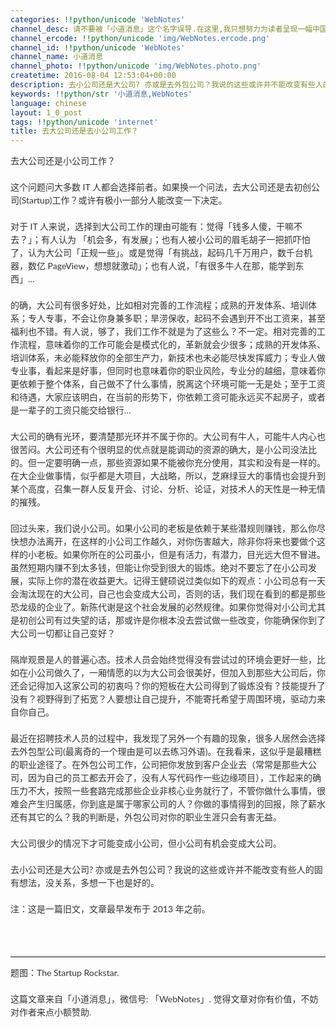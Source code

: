 ```yaml
---
categories: !!python/unicode 'WebNotes'
channel_desc: 请不要被「小道消息」这个名字误导.在这里,我只想努力为读者呈现一幅中国互联网的清明上河图.
channel_ercode: !!python/unicode 'img/WebNotes.ercode.png'
channel_id: !!python/unicode 'WebNotes'
channel_name: 小道消息
channel_photo: !!python/unicode 'img/WebNotes.photo.png'
createtime: 2016-08-04 12:53:04+00:00
description: 去小公司还是大公司? 亦或是去外包公司？我说的这些或许并不能改变有些人的固有想法，没关系，多想一下也是好的。
keywords: !!python/str '小道消息,WebNotes'
language: chinese
layout: 1_0_post
tags: !!python/unicode 'internet'
title: 去大公司还是去小公司工作？
---
```

<div class="rich_media_content" id="js_content">
<p style="font-family: Lato, Helvetica, Arial, freesans, clean, sans-serif; border: 0px; margin-top: 1em; margin-bottom: 1.5em; outline: 0px; line-height: 1.5em; color: rgb(51, 51, 51); white-space: normal;">
         去大公司还是小公司工作？
        </p>
<p style="font-family: Lato, Helvetica, Arial, freesans, clean, sans-serif; border: 0px; margin-top: 1em; margin-bottom: 1.5em; outline: 0px; line-height: 1.5em; color: rgb(51, 51, 51); white-space: normal;">
         这个问题问大多数 IT 人都会选择前者。如果换一个问法，去大公司还是去初创公司(Startup)工作？或许有极小一部分人能改变一下决定。
         <br/>
</p>
<p style="font-family: Lato, Helvetica, Arial, freesans, clean, sans-serif; border: 0px; margin-top: 1em; margin-bottom: 1.5em; outline: 0px; line-height: 1.5em; color: rgb(51, 51, 51); white-space: normal;">
         对于 IT 人来说，选择到大公司工作的理由可能有：觉得「钱多人傻，干嘛不去？」；有人认为 「机会多，有发展」；也有人被小公司的眉毛胡子一把抓吓怕了，认为大公司「正规一些」。或是觉得「有挑战，起码几千万用户，数千台机器，数亿 PageView，想想就激动」；也有人说，「有很多牛人在那，能学到东西」…
        </p>
<p style="font-family: Lato, Helvetica, Arial, freesans, clean, sans-serif; border: 0px; margin-top: 1em; margin-bottom: 1.5em; outline: 0px; line-height: 1.5em; color: rgb(51, 51, 51); white-space: normal;">
         的确，大公司有很多好处，比如相对完善的工作流程；成熟的开发体系、培训体系；专人专事，不会让你身兼多职；旱涝保收，起码不会遇到开不出工资来，甚至福利也不错。有人说，够了，我们工作不就是为了这些么？不一定。相对完善的工作流程，意味着你的工作可能会是模式化的，革新就会少很多；成熟的开发体系、培训体系，未必能释放你的全部生产力，新技术也未必能尽快发挥威力；专业人做专业事，看起来是好事，但同时也意味着你的职业风险，专业分的越细，意味着你更依赖于整个体系，自己做不了什么事情，脱离这个环境可能一无是处；至于工资和待遇，大家应该明白，在当前的形势下，你依赖工资可能永远买不起房子，或者是一辈子的工资只能交给银行…
        </p>
<p style="font-family: Lato, Helvetica, Arial, freesans, clean, sans-serif; border: 0px; margin-top: 1em; margin-bottom: 1.5em; outline: 0px; line-height: 1.5em; color: rgb(51, 51, 51); white-space: normal;">
         大公司的确有光环，要清楚那光环并不属于你的。大公司有牛人，可能牛人内心也很苦闷。大公司还有个很明显的优点就是能调动的资源的确大，是小公司没法比的。但一定要明确一点，那些资源如果不能被你充分使用，其实和没有是一样的。在大企业做事情，似乎都是大项目，大战略，所以，芝麻绿豆大的事情也会提升到某个高度，召集一群人反复开会、讨论、分析、论证，对技术人的天性是一种无情的摧残。
        </p>
<p style="font-family: Lato, Helvetica, Arial, freesans, clean, sans-serif; border: 0px; margin-top: 1em; margin-bottom: 1.5em; outline: 0px; line-height: 1.5em; color: rgb(51, 51, 51); white-space: normal;">
         回过头来，我们说小公司。如果小公司的老板是依赖于某些潜规则赚钱，那么你尽快想办法离开，在这样的小公司工作越久，对你伤害越大，除非你将来也要做个这样的小老板。如果你所在的公司虽小，但是有活力，有潜力，目光远大但不冒进。虽然短期内赚不到太多钱，但能让你受到很大的锻炼。绝对不要忘了在小公司发展，实际上你的潜在收益更大。记得王健硕说过类似如下的观点：小公司总有一天会淘汰现在的大公司，自己也会变成大公司，否则的话，我们现在看到的都是那些恐龙级的企业了。新陈代谢是这个社会发展的必然规律。如果你觉得对小公司尤其是初创公司有过失望的话，那或许是你根本没去尝试做一些改变，你能确保你到了大公司一切都让自己变好？
        </p>
<p style="font-family: Lato, Helvetica, Arial, freesans, clean, sans-serif; border: 0px; margin-top: 1em; margin-bottom: 1.5em; outline: 0px; line-height: 1.5em; color: rgb(51, 51, 51); white-space: normal;">
         隔岸观景是人的普遍心态。技术人员会始终觉得没有尝试过的环境会更好一些，比如在小公司做久了，一厢情愿的以为大公司会很美好，但加入到那些大公司后，你还会记得加入这家公司的初衷吗？你的短板在大公司得到了锻炼没有？技能提升了没有？视野得到了拓宽？人要想让自己提升，不能寄托希望于周围环境，驱动力来自你自己。
        </p>
<p style="font-family: Lato, Helvetica, Arial, freesans, clean, sans-serif; border: 0px; margin-top: 1em; margin-bottom: 1.5em; outline: 0px; line-height: 1.5em; color: rgb(51, 51, 51); white-space: normal;">
         最近在招聘技术人员的过程中，我发现了另外一个有趣的现象，很多人居然会选择去外包型公司(最离奇的一个理由是可以去练习外语)。在我看来，这似乎是最糟糕的职业途径了。在外包公司工作，公司把你发放到客户企业去（常常是那些大公司，因为自己的员工都去开会了，没有人写代码作一些边缘项目），工作起来的确压力不大，按照一些套路完成那些企业非核心业务就行了，不管你做什么事情，很难会产生归属感，你到底是属于哪家公司的人？你做的事情得到的回报，除了薪水还有其它的么？我的判断是，外包公司对你的职业生涯只会有害无益。
        </p>
<p style="font-family: Lato, Helvetica, Arial, freesans, clean, sans-serif; border: 0px; margin-top: 1em; margin-bottom: 1.5em; outline: 0px; line-height: 1.5em; color: rgb(51, 51, 51); white-space: normal;">
         大公司很少的情况下才可能变成小公司，但小公司有机会变成大公司。
        </p>
<p style="font-family: Lato, Helvetica, Arial, freesans, clean, sans-serif; border: 0px; margin-top: 1em; margin-bottom: 1.5em; outline: 0px; line-height: 1.5em; color: rgb(51, 51, 51); white-space: normal;">
         去小公司还是大公司? 亦或是去外包公司？我说的这些或许并不能改变有些人的固有想法，没关系，多想一下也是好的。
        </p>
<p style="font-family: Lato, Helvetica, Arial, freesans, clean, sans-serif; border: 0px; margin-top: 1em; margin-bottom: 1.5em; outline: 0px; line-height: 1.5em; color: rgb(51, 51, 51); white-space: normal;">
         注：这是一篇旧文，文章最早发布于 2013 年之前。
        </p>
<p style="font-family: Lato, Helvetica, Arial, freesans, clean, sans-serif; border: 0px; margin-top: 1em; margin-bottom: 1.5em; outline: 0px; line-height: 1.5em; color: rgb(51, 51, 51); white-space: normal;">
<br/>
</p>
<hr style="font-family: Lato, Helvetica, Arial, freesans, clean, sans-serif; border-right-width: 0px; border-bottom-width: 0px; border-left-width: 0px; border-top-style: solid; border-top-color: rgb(234, 234, 234); height: 1px; margin-top: 1em; margin-bottom: 1em; color: rgb(51, 51, 51); white-space: normal;"/>
<p style="font-family: Lato, Helvetica, Arial, freesans, clean, sans-serif; border: 0px; margin-top: 1em; margin-bottom: 1.5em; outline: 0px; line-height: 1.5em; color: rgb(51, 51, 51); white-space: normal;">
         题图：The Startup Rockstar.
        </p>
<p style="font-family: Lato, Helvetica, Arial, freesans, clean, sans-serif; border: 0px; margin-top: 1em; margin-bottom: 1.5em; outline: 0px; line-height: 1.5em; color: rgb(51, 51, 51); white-space: normal;">
         这篇文章来自「小道消息」，微信号: 「WebNotes」. 觉得文章对你有价值，不妨对作者来点小额赞助.
        </p>
<p>
<br/>
</p>
</div>